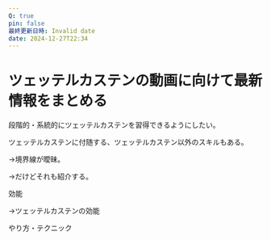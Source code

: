 ```yaml
---
Q: true
pin: false
最終更新日時: Invalid date
date: 2024-12-27T22:34
---
```

# ツェッテルカステンの動画に向けて最新情報をまとめる

段階的・系統的にツェッテルカステンを習得できるようにしたい。

ツェッテルカステンに付随する、ツェッテルカステン以外のスキルもある。

→境界線が曖昧。

→だけどそれも紹介する。

効能

→ツェッテルカステンの効能

やり方・テクニック